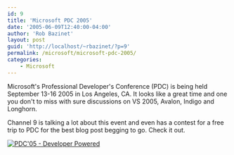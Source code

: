 ```yaml
---
id: 9
title: 'Microsoft PDC 2005'
date: '2005-06-09T12:40:00-04:00'
author: 'Rob Bazinet'
layout: post
guid: 'http://localhost/~rbazinet/?p=9'
permalink: /microsoft/microsoft-pdc-2005/
categories:
    - Microsoft
---
```


Microsoft's Professional Developer's Conference (PDC) is being held September 13-16 2005 in Los Angeles, CA. It looks like a great time and one you don't to miss with sure discussions on VS 2005, Avalon, Indigo and Longhorn.

Channel 9 is talking a lot about this event and even has a contest for a free trip to PDC for the best blog post begging to go. Check it out.

[![PDC'05 - Developer Powered](http://channel9.msdn.com/pdc/Flairs/PDC05Flair_74843.jpg) ](http://channel9.msdn.com/pdc/pdcfriends.aspx)